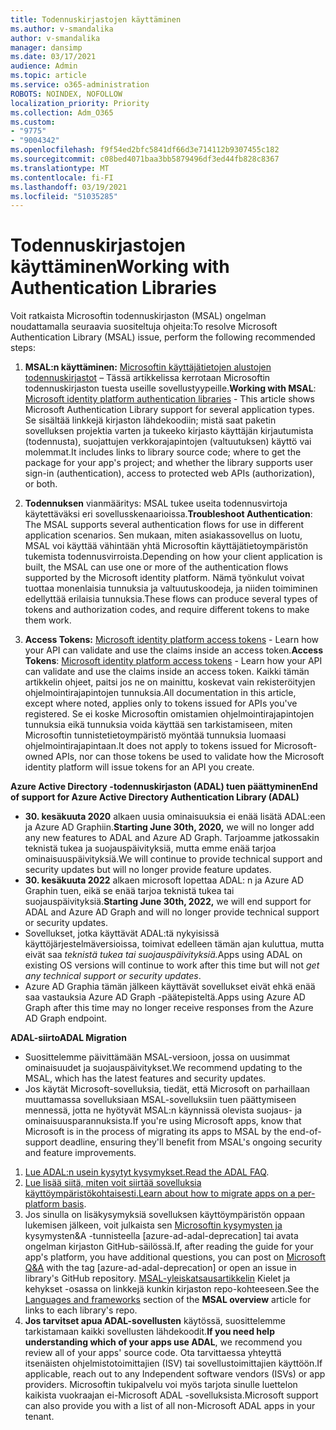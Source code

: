 ```yaml
---
title: Todennuskirjastojen käyttäminen
ms.author: v-smandalika
author: v-smandalika
manager: dansimp
ms.date: 03/17/2021
audience: Admin
ms.topic: article
ms.service: o365-administration
ROBOTS: NOINDEX, NOFOLLOW
localization_priority: Priority
ms.collection: Adm_O365
ms.custom:
- "9775"
- "9004342"
ms.openlocfilehash: f9f54ed2bfc5841df66d3e714112b9307455c182
ms.sourcegitcommit: c08bed4071baa3bb5879496df3ed44fb828c8367
ms.translationtype: MT
ms.contentlocale: fi-FI
ms.lasthandoff: 03/19/2021
ms.locfileid: "51035285"
---
```

# <a name="working-with-authentication-libraries"></a><span data-ttu-id="75d71-102">Todennuskirjastojen käyttäminen</span><span class="sxs-lookup"><span data-stu-id="75d71-102">Working with Authentication Libraries</span></span>

<span data-ttu-id="75d71-103">Voit ratkaista Microsoftin todennuskirjaston (MSAL) ongelman noudattamalla seuraavia suositeltuja ohjeita:</span><span class="sxs-lookup"><span data-stu-id="75d71-103">To resolve Microsoft Authentication Library (MSAL) issue, perform the following recommended steps:</span></span>

1. <span data-ttu-id="75d71-104">**MSAL:n käyttäminen:** [Microsoftin käyttäjätietojen alustojen todennuskirjastot](https://docs.microsoft.com/azure/active-directory/develop/reference-v2-libraries) – Tässä artikkelissa kerrotaan Microsoftin todennuskirjaston tuesta useille sovellustyypeille.</span><span class="sxs-lookup"><span data-stu-id="75d71-104">**Working with MSAL**: [Microsoft identity platform authentication libraries](https://docs.microsoft.com/azure/active-directory/develop/reference-v2-libraries) - This article shows Microsoft Authentication Library support for several application types.</span></span> <span data-ttu-id="75d71-105">Se sisältää linkkejä kirjaston lähdekoodiin; mistä saat paketin sovelluksen projektia varten ja tukeeko kirjasto käyttäjän kirjautumista (todennusta), suojattujen verkkorajapintojen (valtuutuksen) käyttö vai molemmat.</span><span class="sxs-lookup"><span data-stu-id="75d71-105">It includes links to library source code; where to get the package for your app's project; and whether the library supports user sign-in (authentication), access to protected web APIs (authorization), or both.</span></span>

2. <span data-ttu-id="75d71-106">**Todennuksen** vianmääritys: MSAL tukee useita todennusvirtoja käytettäväksi eri sovellusskenaarioissa.</span><span class="sxs-lookup"><span data-stu-id="75d71-106">**Troubleshoot Authentication**: The MSAL supports several authentication flows for use in different application scenarios.</span></span> <span data-ttu-id="75d71-107">Sen mukaan, miten asiakassovellus on luotu, MSAL voi käyttää vähintään yhtä Microsoftin käyttäjätietoympäristön tukemista todennusvirroista.</span><span class="sxs-lookup"><span data-stu-id="75d71-107">Depending on how your client application is built, the MSAL can use one or more of the authentication flows supported by the Microsoft identity platform.</span></span> <span data-ttu-id="75d71-108">Nämä työnkulut voivat tuottaa monenlaisia tunnuksia ja valtuutuskoodeja, ja niiden toimiminen edellyttää erilaisia tunnuksia.</span><span class="sxs-lookup"><span data-stu-id="75d71-108">These flows can produce several types of tokens and authorization codes, and require different tokens to make them work.</span></span>

3. <span data-ttu-id="75d71-109">**Access Tokens:** [Microsoft identity platform access tokens](https://docs.microsoft.com/azure/active-directory/develop/access-tokens) - Learn how your API can validate and use the claims inside an access token.</span><span class="sxs-lookup"><span data-stu-id="75d71-109">**Access Tokens**: [Microsoft identity platform access tokens](https://docs.microsoft.com/azure/active-directory/develop/access-tokens) - Learn how your API can validate and use the claims inside an access token.</span></span> <span data-ttu-id="75d71-110">Kaikki tämän artikkelin ohjeet, paitsi jos ne on mainittu, koskevat vain rekisteröityjen ohjelmointirajapintojen tunnuksia.</span><span class="sxs-lookup"><span data-stu-id="75d71-110">All documentation in this article, except where noted, applies only to tokens issued for APIs you've registered.</span></span> <span data-ttu-id="75d71-111">Se ei koske Microsoftin omistamien ohjelmointirajapintojen tunnuksia eikä tunnuksia voida käyttää sen tarkistamiseen, miten Microsoftin tunnistetietoympäristö myöntää tunnuksia luomaasi ohjelmointirajapintaan.</span><span class="sxs-lookup"><span data-stu-id="75d71-111">It does not apply to tokens issued for Microsoft-owned APIs, nor can those tokens be used to validate how the Microsoft identity platform will issue tokens for an API you create.</span></span>

<span data-ttu-id="75d71-112">**Azure Active Directory -todennuskirjaston (ADAL) tuen päättyminen**</span><span class="sxs-lookup"><span data-stu-id="75d71-112">**End of support for Azure Active Directory Authentication Library (ADAL)**</span></span>

- <span data-ttu-id="75d71-113">**30. kesäkuuta 2020** alkaen uusia ominaisuuksia ei enää lisätä ADAL:een ja Azure AD Graphiin.</span><span class="sxs-lookup"><span data-stu-id="75d71-113">**Starting June 30th, 2020,** we will no longer add any new features to ADAL and Azure AD Graph.</span></span> <span data-ttu-id="75d71-114">Tarjoamme jatkossakin teknistä tukea ja suojauspäivityksiä, mutta emme enää tarjoa ominaisuuspäivityksiä.</span><span class="sxs-lookup"><span data-stu-id="75d71-114">We will continue to provide technical support and security updates but will no longer provide feature updates.</span></span>
- <span data-ttu-id="75d71-115">**30. kesäkuuta 2022** alkaen microsoft lopettaa ADAL: n ja Azure AD Graphin tuen, eikä se enää tarjoa teknistä tukea tai suojauspäivityksiä.</span><span class="sxs-lookup"><span data-stu-id="75d71-115">**Starting June 30th, 2022,** we will end support for ADAL and Azure AD Graph and will no longer provide technical support or security updates.</span></span>
- <span data-ttu-id="75d71-116">Sovellukset, jotka käyttävät ADAL:tä nykyisissä käyttöjärjestelmäversioissa, toimivat edelleen tämän ajan kuluttua, mutta eivät saa *teknistä tukea tai suojauspäivityksiä.*</span><span class="sxs-lookup"><span data-stu-id="75d71-116">Apps using ADAL on existing OS versions will continue to work after this time but will not *get any technical support or security updates*.</span></span>
- <span data-ttu-id="75d71-117">Azure AD Graphia tämän jälkeen käyttävät sovellukset eivät ehkä enää saa vastauksia Azure AD Graph -päätepisteltä.</span><span class="sxs-lookup"><span data-stu-id="75d71-117">Apps using Azure AD Graph after this time may no longer receive responses from the Azure AD Graph endpoint.</span></span>

<span data-ttu-id="75d71-118">**ADAL-siirto**</span><span class="sxs-lookup"><span data-stu-id="75d71-118">**ADAL Migration**</span></span>

- <span data-ttu-id="75d71-119">Suosittelemme päivittämään MSAL-versioon, jossa on uusimmat ominaisuudet ja suojauspäivitykset.</span><span class="sxs-lookup"><span data-stu-id="75d71-119">We recommend updating to the MSAL, which has the latest features and security updates.</span></span>
- <span data-ttu-id="75d71-120">Jos käytät Microsoft-sovelluksia, tiedät, että Microsoft on parhaillaan muuttamassa sovelluksiaan MSAL-sovelluksiin tuen päättymiseen mennessä, jotta ne hyötyvät MSAL:n käynnissä olevista suojaus- ja ominaisuusparannuksista.</span><span class="sxs-lookup"><span data-stu-id="75d71-120">If you're using Microsoft apps, know that Microsoft is in the process of migrating its apps to MSAL by the end-of-support deadline, ensuring they'll benefit from MSAL's ongoing security and feature improvements.</span></span>

1. <span data-ttu-id="75d71-121">[Lue ADAL:n usein kysytyt kysymykset.](https://docs.microsoft.com/azure/active-directory/develop/msal-migration#frequently-asked-questions-faq)</span><span class="sxs-lookup"><span data-stu-id="75d71-121">[Read the ADAL FAQ](https://docs.microsoft.com/azure/active-directory/develop/msal-migration#frequently-asked-questions-faq).</span></span>
2. <span data-ttu-id="75d71-122">[Lue lisää siitä, miten voit siirtää sovelluksia käyttöympäristökohtaisesti.](https://docs.microsoft.com/azure/active-directory/develop/msal-migration#migration-guidance)</span><span class="sxs-lookup"><span data-stu-id="75d71-122">[Learn about how to migrate apps on a per-platform basis](https://docs.microsoft.com/azure/active-directory/develop/msal-migration#migration-guidance).</span></span>
3. <span data-ttu-id="75d71-123">Jos sinulla on lisäkysymyksiä sovelluksen käyttöympäristön oppaan lukemisen jälkeen, voit julkaista sen [Microsoftin kysymysten ja](https://docs.microsoft.com/answers/topics/azure-ad-adal-deprecation.html) kysymysten&A -tunnisteella [azure-ad-adal-deprecation] tai avata ongelman kirjaston GitHub-säilössä.</span><span class="sxs-lookup"><span data-stu-id="75d71-123">If, after reading the guide for your app's platform, you have additional questions, you can post on [Microsoft Q&A](https://docs.microsoft.com/answers/topics/azure-ad-adal-deprecation.html) with the tag [azure-ad-adal-deprecation] or open an issue in library's GitHub repository.</span></span> <span data-ttu-id="75d71-124">[MSAL-yleiskatsausartikkelin](https://docs.microsoft.com/azure/active-directory/develop/msal-overview#languages-and-frameworks) Kielet  ja kehykset -osassa on linkkejä kunkin kirjaston repo-kohteeseen.</span><span class="sxs-lookup"><span data-stu-id="75d71-124">See the [Languages and frameworks](https://docs.microsoft.com/azure/active-directory/develop/msal-overview#languages-and-frameworks) section of the **MSAL overview** article for links to each library's repo.</span></span>
4. <span data-ttu-id="75d71-125">**Jos tarvitset apua ADAL-sovellusten** käytössä, suosittelemme tarkistamaan kaikki sovellusten lähdekoodit.</span><span class="sxs-lookup"><span data-stu-id="75d71-125">**If you need help understanding which of your apps use ADAL**, we recommend you review all of your apps' source code.</span></span> <span data-ttu-id="75d71-126">Ota tarvittaessa yhteyttä itsenäisten ohjelmistotoimittajien (ISV) tai sovellustoimittajien käyttöön.</span><span class="sxs-lookup"><span data-stu-id="75d71-126">If applicable, reach out to any Independent software vendors (ISVs) or app providers.</span></span> <span data-ttu-id="75d71-127">Microsoftin tukipalvelu voi myös tarjota sinulle luettelon kaikista vuokraajan ei-Microsoft ADAL -sovelluksista.</span><span class="sxs-lookup"><span data-stu-id="75d71-127">Microsoft support can also provide you with a list of all non-Microsoft ADAL apps in your tenant.</span></span>







